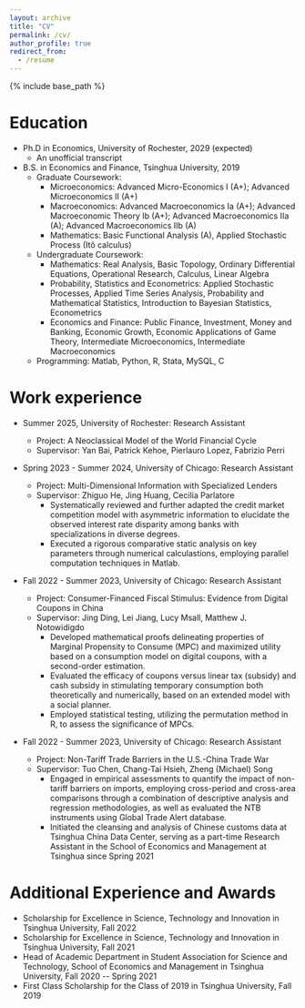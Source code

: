 ```yaml
---
layout: archive
title: "CV"
permalink: /cv/
author_profile: true
redirect_from:
  - /resume
---
```


{% include base_path %}

Education
======
* Ph.D in Economics, University of Rochester, 2029 (expected)
  * An unofficial transcript
* B.S. in Economics and Finance, Tsinghua University, 2019
  * Graduate Coursework: 
    * Microeconomics: Advanced Micro-Economics I (A+); Advanced Microeconomics II (A+)
    * Macroeconomics: Advanced Macroeconomics Ia (A+); Advanced Macroeconomic Theory Ib (A+); Advanced Macroeconomics IIa (A); Advanced Macroeconomics IIb (A)
    * Mathematics: Basic Functional Analysis (A), Applied Stochastic Process (Itô calculus)
  * Undergraduate Coursework: 
    * Mathematics: Real Analysis, Basic Topology, Ordinary Differential Equations, Operational Research, Calculus, Linear Algebra
    * Probability, Statistics and Econometrics: Applied Stochastic Processes, Applied Time Series Analysis, Probability and Mathematical Statistics, Introduction to Bayesian Statistics, Econometrics
    * Economics and Finance: Public Finance, Investment, Money and Banking, Economic Growth, Economic Applications of Game Theory, Intermediate Microeconomics, Intermediate Macroeconomics
  * Programming: Matlab, Python, R, Stata, MySQL, C 

Work experience
======
* Summer 2025, University of Rochester: Research Assistant
  * Project: A Neoclassical Model of the World Financial Cycle
  * Supervisor: Yan Bai, Patrick Kehoe, Pierlauro Lopez, Fabrizio Perri

* Spring 2023 - Summer 2024, University of Chicago: Research Assistant
  * Project: Multi-Dimensional Information with Specialized Lenders
  * Supervisor: Zhiguo He, Jing Huang, Cecilia Parlatore
    * Systematically reviewed and further adapted the credit market competition model with asymmetric information to elucidate the observed interest rate disparity among banks with specializations in diverse degrees.
    * Executed a rigorous comparative static analysis on key parameters through numerical calculastions, employing parallel computation techniques in Matlab.

* Fall 2022 - Summer 2023, University of Chicago: Research Assistant
  * Project: Consumer-Financed Fiscal Stimulus: Evidence from Digital Coupons in China
  * Supervisor: Jing Ding, Lei Jiang, Lucy Msall, Matthew J. Notowidigdo
    * Developed mathematical proofs delineating properties of Marginal Propensity to Consume (MPC) and maximized utility based on a consumption model on digital coupons, with a second-order estimation.
    * Evaluated the efficacy of coupons versus linear tax (subsidy) and cash subsidy in stimulating temporary consumption both theoretically and numerically, based on an extended model with a social planner.
    * Employed statistical testing, utilizing the permutation method in R, to assess the significance of MPCs.

* Fall 2022 - Summer 2023, University of Chicago: Research Assistant
  * Project: Non-Tariff Trade Barriers in the U.S.-China Trade War
  * Supervisor: Tuo Chen, Chang-Tai Hsieh, Zheng (Michael) Song
    * Engaged in empirical assessments to quantify the impact of non-tariff barriers on imports, employing cross-period and cross-area comparisons through a combination of descriptive analysis and regression methodologies, as well as evaluated the NTB instruments using Global Trade Alert database.
    * Initiated the cleansing and analysis of Chinese customs data at Tsinghua China Data Center, serving as a part-time Research Assistant in the School of Economics and Management at Tsinghua since Spring 2021

Additional Experience and Awards
=====
* Scholarship for Excellence in Science, Technology and Innovation in Tsinghua University, Fall 2022
* Scholarship for Excellence in Science, Technology and Innovation in Tsinghua University, Fall 2021
* Head of Academic Department in Student Association for Science and Technology, School of Economics and Management in Tsinghua University, Fall 2020 -- Spring 2021
* First Class Scholarship for the Class of 2019 in Tsinghua University, Fall 2019
